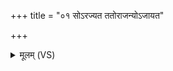 +++
title = "०१ सोऽरज्यत ततोराजन्योऽजायत"

+++
<details><summary>मूलम् (VS)</summary>

सो᳡ऽर॑ज्यत॒ ततो॑राज॒न्यो᳡ऽजायत ॥
</details>